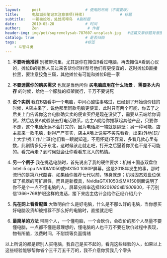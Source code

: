 ```yaml
---
layout:     post                    # 使用的布局（不需要改）
title:      电脑城买笔记本注意事项(待续)                # 标题
subtitle:   一朝被蛇咬，处处闻啼鸟  #副标题
date:       2019-05-28              # 时间
author:     Zen                      # 作者
header-img: img/pet/supremelysab-787607-unsplash.jpg   #这篇文章标题背景图片
catalog: true                       # 是否归档
tags:                               #标签
    - 斗智斗勇
---
```


1. **不要听他推荐** 别被带沟里，尤其是你在摊位B看过电脑，再去摊位A看到心仪的，摊位B的销售人员过来告诉你同样型号他们有更便宜的，这时摊位B直接拉黑，要注意狡兔三窟，其他摊位有可能和摊位B是一家

2. **不要透露你的购买需求** 也就是当他问你 **买电脑应用在什么场景** 、**需要多大内存** 的时候，给他一个朦胧的框架就行，千万不要说死

3. **说个实例** 我在B店看中一个电脑，中间心酸往事略过，已经到了开始谈价钱的时候，A店主来了，说他那里同款电脑更便宜，此时只有两个可能，你去了之后关上门告诉你这台电脑确实卖的便宜买但是现在没货了，需要从云端给你调货，然后店员A就假装去打电话联系，店主A就给你推荐起其他产品，只要你不走，这个电话永远不会打完的，因为电话那一端就是隔壁；另一种可能，店主拿来一款电脑，封得严严实实，店主A嘴上说买不买先看看，出来(外地)玩/上大学/找工作/上班(他们看一眼就知道，不用怀疑)不容易，多看几款心里有数，此剧情多见于东北，这时候该走就走吧，打开之后逼着你买也不是不可能的。看完再走？到时候就会让你看看东北人的热情。
4. **另一个例子** 我在挑选电脑时，首先说出了我的硬件要求：机械＋固态双盘位 Intel i5 cpu NVIDIA1050或MX150 1080P屏幕。这是2018年发生的事，那时流行的是第八代酷睿，如果给你推荐七代以前，转身就走；机械固态双盘位保证了机器的可扩展性，而且是新模具，NvidiaGTX1050或MX150侧面说明了你不是个一点不懂电脑的人，屏幕分辨率选择1920*1080或1600*900，千万别信1366*768护眼这样的鬼话，接下来店主估计会给你正经介绍几个

5. **先在网上看看配置** 大致明白什么是好电脑，什么是不那么好的电脑，当你想买好电脑没货却被推荐不那么好的电脑时，直接就走吧

6. **最简单的方法** 带两个人，一个懂电脑，一个会砍价，会砍价的那个人尽量不要懂电脑，一点都不懂是最理想的，懂电脑的人也千万不要在砍价过程中表现，物有所值，浪费时间，不耐烦等负面情绪

以上所说的都是帮别人买电脑，我自己是买不起的，看完这些经验的人，如果以上这些经验能够帮你省个三千万五千万的，我不介意你赏我几个零头
